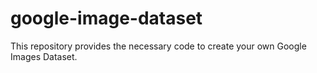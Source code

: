 # google-image-dataset
This repository provides the necessary code to create your own Google Images Dataset.
